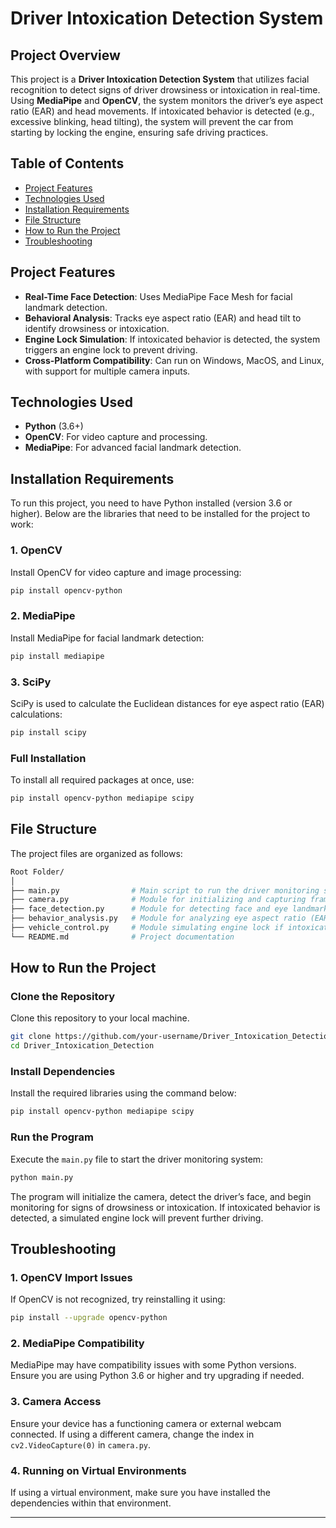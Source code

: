 # Driver Intoxication Detection System

## Project Overview
This project is a **Driver Intoxication Detection System** that utilizes facial recognition to detect signs of driver drowsiness or intoxication in real-time. Using **MediaPipe** and **OpenCV**, the system monitors the driver’s eye aspect ratio (EAR) and head movements. If intoxicated behavior is detected (e.g., excessive blinking, head tilting), the system will prevent the car from starting by locking the engine, ensuring safe driving practices.

## Table of Contents
- [Project Features](#project-features)
- [Technologies Used](#technologies-used)
- [Installation Requirements](#installation-requirements)
- [File Structure](#file-structure)
- [How to Run the Project](#how-to-run-the-project)
- [Troubleshooting](#troubleshooting)

## Project Features
- **Real-Time Face Detection**: Uses MediaPipe Face Mesh for facial landmark detection.
- **Behavioral Analysis**: Tracks eye aspect ratio (EAR) and head tilt to identify drowsiness or intoxication.
- **Engine Lock Simulation**: If intoxicated behavior is detected, the system triggers an engine lock to prevent driving.
- **Cross-Platform Compatibility**: Can run on Windows, MacOS, and Linux, with support for multiple camera inputs.

## Technologies Used
- **Python** (3.6+)
- **OpenCV**: For video capture and processing.
- **MediaPipe**: For advanced facial landmark detection.

## Installation Requirements
To run this project, you need to have Python installed (version 3.6 or higher). Below are the libraries that need to be installed for the project to work:

### 1. OpenCV
Install OpenCV for video capture and image processing:
```bash
pip install opencv-python
```

### 2. MediaPipe
Install MediaPipe for facial landmark detection:
```bash
pip install mediapipe
```

### 3. SciPy
SciPy is used to calculate the Euclidean distances for eye aspect ratio (EAR) calculations:
```bash
pip install scipy
```

### Full Installation
To install all required packages at once, use:
```bash
pip install opencv-python mediapipe scipy
```

## File Structure
The project files are organized as follows:

```bash
Root Folder/
│
├── main.py                # Main script to run the driver monitoring system
├── camera.py              # Module for initializing and capturing frames from the camera
├── face_detection.py      # Module for detecting face and eye landmarks using MediaPipe
├── behavior_analysis.py   # Module for analyzing eye aspect ratio (EAR) and detecting signs of drowsiness/intoxication
├── vehicle_control.py     # Module simulating engine lock if intoxicated behavior is detected
└── README.md              # Project documentation
```

## How to Run the Project

### Clone the Repository
Clone this repository to your local machine.
```bash
git clone https://github.com/your-username/Driver_Intoxication_Detection.git
cd Driver_Intoxication_Detection
```

### Install Dependencies
Install the required libraries using the command below:
```bash
pip install opencv-python mediapipe scipy
```

### Run the Program
Execute the `main.py` file to start the driver monitoring system:
```bash
python main.py
```
The program will initialize the camera, detect the driver’s face, and begin monitoring for signs of drowsiness or intoxication. If intoxicated behavior is detected, a simulated engine lock will prevent further driving.

## Troubleshooting

### 1. OpenCV Import Issues
If OpenCV is not recognized, try reinstalling it using:
```bash
pip install --upgrade opencv-python
```

### 2. MediaPipe Compatibility
MediaPipe may have compatibility issues with some Python versions. Ensure you are using Python 3.6 or higher and try upgrading if needed.

### 3. Camera Access
Ensure your device has a functioning camera or external webcam connected. If using a different camera, change the index in `cv2.VideoCapture(0)` in `camera.py`.

### 4. Running on Virtual Environments
If using a virtual environment, make sure you have installed the dependencies within that environment.

---
